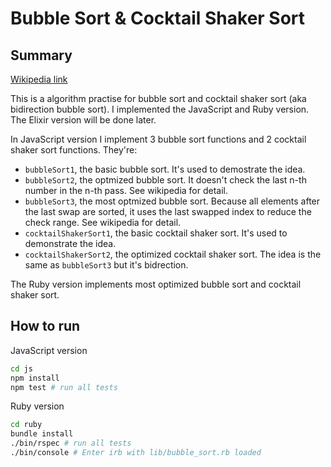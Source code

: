 # Bubble Sort & Cocktail Shaker Sort


## Summary

[Wikipedia link](https://en.wikipedia.org/wiki/Bubble_sort)

This is a algorithm practise for bubble sort and cocktail shaker sort (aka bidirection bubble sort). I implemented the JavaScript and Ruby version. The Elixir version will be done later.

In JavaScript version I implement 3 bubble sort functions and 2 cocktail shaker sort functions. They're:

- `bubbleSort1`, the basic bubble sort. It's used to demostrate the idea.
- `bubbleSort2`, the optmized bubble sort. It doesn't check the last n-th number in the n-th pass. See wikipedia for detail.
- `bubbleSort3`, the most optmized bubble sort. Because all elements after the last swap are sorted, it uses the last swapped index to reduce the check range. See wikipedia for detail.
- `cocktailShakerSort1`, the basic cocktail shaker sort. It's used to demonstrate the idea.
- `cocktailShakerSort2`, the optimized cocktail shaker sort. The idea is the same as `bubbleSort3` but it's bidrection.

The Ruby version implements most optimized bubble sort and cocktail shaker sort.


## How to run

JavaScript version

```bash
cd js
npm install
npm test # run all tests
```

Ruby version

```bash
cd ruby
bundle install
./bin/rspec # run all tests
./bin/console # Enter irb with lib/bubble_sort.rb loaded
```
